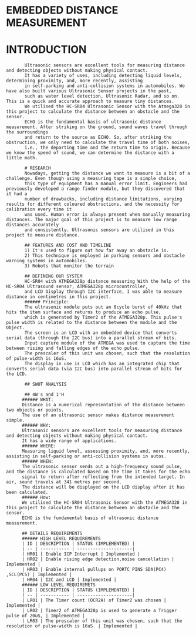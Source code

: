 # EMBEDDED DISTANCE MEASUREMENT 
             
# INTRODUCTION
           Ultrasonic sensors are excellent tools for measuring distance and detecting objects without making physical contact. 
           It has a variety of uses, including detecting liquid levels, determining proximity, and, more recently, assisting
           in self-parking and anti-collision systems in automobiles. We have also built various Ultrasonic Sensor projects in the past,
           such as water level detection, Ultrasonic Radar, and so on. This is a quick and accurate approach to measure tiny distances. 
           We utilised the HC-SR04 Ultrasonic Sensor with the Atmega328 in this project to calculate the distance between an obstacle and the sensor.
           ECHO is the fundamental basis of ultrasonic distance measurement. After striking on the ground, sound waves travel through the surroundings
           and return to the source as ECHO. So, after striking the obstruction, we only need to calculate the travel time of both noises, 
           i.e., the departing time and the return time to origin. Because we know the speed of sound, we can determine the distance with a little math.
           
           # RESEARCH
           Nowadays, getting the distance we want to measure is a bit of a challenge. Even though using a measuring tape is a simple choice,
           this type of equipment has a manual error limit. Engineers had previously developed a range finder module, but they discovered that it had a 
           number of drawbacks, including distance limitations, varying results for different coloured obstructions, and the necessity for calibration every time it
           was used. Human error is always present when manually measuring distances. The major goal of this project is to measure low range distances accurately 
           and consistently. Ultrasonic sensors are utilised in this project to measure distance.
           
           ## FEATURES AND COST AND TIMELINE
           1) It's used to figure out how far away an obstacle is.
           2) This technique is employed in parking sensors and obstacle warning systems in automobiles.
           3) Robots that monitor the terrain 
           
           ## DEFINING OUR SYSTEM 
           HC-SR04 with ATMEGA328p distance measuring With the help of the HC-SR04 Ultrasound sensor, ATMEGA328p microcontroller,
           and LCD Display through I2C interface, I was able to measure distance in centimetres in this project.
           ###### Principle:
           The ultrasonic module puts out an 8cycle burst of 40kHz that hits the item surface and returns to produce an echo pulse,
           which is generated by Timer2 of the ATMEGA328p. This pulse's pulse width is related to the distance between the module and the Object.
           The screen is an LCD with an embedded device that converts serial data (through the I2C bus) into a parallel stream of bits.
           Input capture module of the ATMEGA was used to capture the time between rising and falling edges of the echo pulse. 
           The prescaler of this unit was chosen, such that the resolution of pulse-width is 16uS.
           The display in use is LCD which has an integrated chip that converts serial data (via I2C bus) into parallel stream of bits for the LCD.
           
           ## SWOT ANALYSIS 
           
           ## 4W's and 1'H
          ###### WHAT:
          Distance is a numerical representation of the distance between two objects or points.
          The use of an ultrasonic sensor makes distance measurement simple.
          ###### WHY:
          Ultrasonic sensors are excellent tools for measuring distance and detecting objects without making physical contact. 
          It has a wide range of applications.
          ###### WHERE:
          Measuring liquid level, assessing proximity, and, more recently, assisting in self-parking or anti-collision systems in autos.
          ###### WHEN: 
          The ultrasonic sensor sends out a high-frequency sound pulse, and the distance is calculated based on the time it takes for the echo
          signal to return after reflecting from the intended target. In air, sound travels at 341 metres per second. 
          The distance will be displayed on the LCD display after it has been calculated.
          ###### How:
          We utilised the HC-SR04 Ultrasonic Sensor with the ATMEGA328 in this project to calculate the distance between an obstacle and the sensor.
          ECHO is the fundamental basis of ultrasonic distance measurement.
          
          ## DETAILS REQUIREMENTS
          ###### HIGH LEVEL REQUIREMENTS 
          | ID | DESCRIPTION | STATUS (IMPLEMENTED) |
          | -- | ----------- | ---------------------|
          | HR01 | Enable ICP Interrupt | Implemented |
          | HR02 | Enable rising edge detection,noise cancellation | Implemented |
          | HR03 | Enable internal pullups on PORTC PINS SDA(PC4) ,SCL(PC5) | Implemented |
          | HR04 | I2C and LCD | Implemented |
          ###### LOW LEVEL REQUIREMETS 
          | ID | DESCRIPTION | STATUS (IMPLEMENTED) |
          | -- | ----------- | ---------------------|
          | LR01 | The Timer count (OCR2A) of Timer2 was chosen | Implemented |
          | LR02 | Timer2 of ATMEGA328p is used to generate a Trigger pulse of 20uS, | Implemented | 
          | LR03 | The prescaler of this unit was chosen, such that the resolution of pulse-width is 16uS. | Implemented |
          
